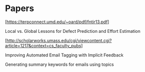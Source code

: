 # Papers

[https://terpconnect.umd.edu/~oard/pdf/fntir13.pdf]

Local vs. Global Lessons for Defect Prediction and Effort Estimation

[http://scholarworks.umass.edu/cgi/viewcontent.cgi?article=1217&context=cs_faculty_pubs]

Improving Automated Email Tagging with Implicit Feedback

Generating summary keywords for emails using topics

